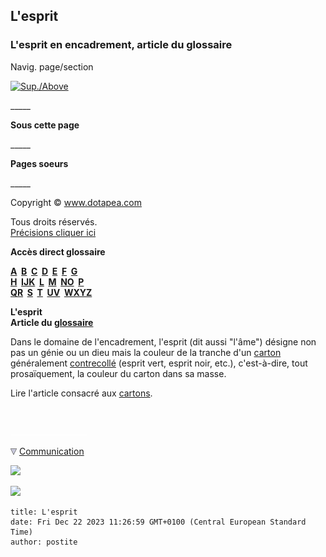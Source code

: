 ## L'esprit
### L'esprit en encadrement, article du glossaire
 Navig. page/section

[![Sup./Above](_derived/up_cmp_themenoir010_up.gif)](e.html)

\_\_\_\_\_

**Sous cette page**

\_\_\_\_\_

**Pages soeurs**

\_\_\_\_\_

Copyright © www.dotapea.com

Tous droits réservés.  
[Précisions cliquer ici](droitscopie.html)

**Accès direct glossaire**

**[A](a.html)  [B](b.html)  [C](c.html)  [D](d.html)  [E](e.html)  [F](f.html)  [G](g.html)  
[H](h.html)  [IJK](ijk.html)  [L](l.html)  [M](m.html)  [NO](no.html)  [P](p.html)  
[QR](qr.html)  [S](s.html)  [T](t.html)  [UV](uv.html)  [WXYZ](wxyz.html)**

**L'esprit  
Article du [glossaire](glossaire.html)**

Dans le domaine de l'encadrement, l'esprit (dit aussi "l'âme") désigne non pas un génie ou un dieu mais la couleur de la tranche d'un [carton](cartons.html) généralement [contrecollé](contrecollage.html) (esprit vert, esprit noir, etc.), c'est-à-dire, tout prosaïquement, la couleur du carton dans sa masse.

Lire l'article consacré aux [cartons](cartons.html).



 

 ![](images/transparent122x1.gif)

![](images/flechebas.gif) [Communication](http://www.artrealite.com/annonceurs.htm) 

[![](https://cbonvin.fr/sites/regie.artrealite.com/visuels/campagne1.png)](index-2.html#20131014)

![](https://cbonvin.fr/sites/regie.artrealite.com/visuels/campagne2.png)
```
title: L'esprit
date: Fri Dec 22 2023 11:26:59 GMT+0100 (Central European Standard Time)
author: postite
```
